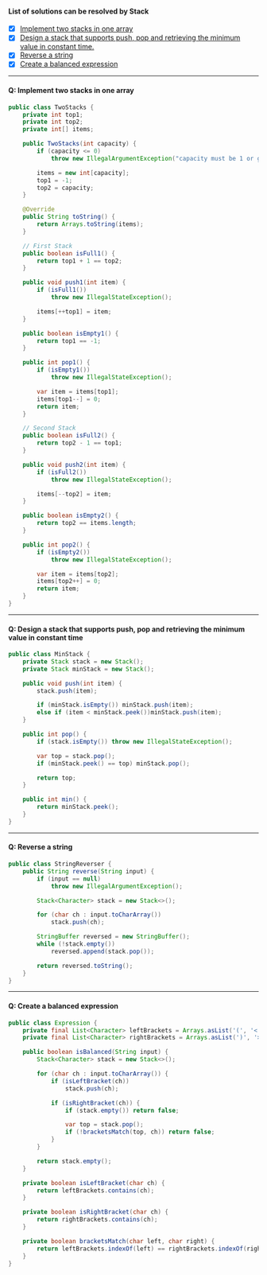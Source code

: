 #### List of solutions can be resolved by Stack
- [x] [Implement two stacks in one array](#implement-two-stacks-in-one-array)
- [x] [Design a stack that supports push, pop and retrieving the minimum value in constant time.](#q-design-a-stack-that-supports-push-pop-and-retrieving-the-minimum-value-in-constant-time)
- [x] [Reverse a string](#q-reverse-a-string)
- [x] [Create a balanced expression](#q-create-a-balanced-expression)
---
#### Q: Implement two stacks in one array
```Java
public class TwoStacks {
    private int top1;
    private int top2;
    private int[] items;

    public TwoStacks(int capacity) {
        if (capacity <= 0)
            throw new IllegalArgumentException("capacity must be 1 or greater.");

        items = new int[capacity];
        top1 = -1;
        top2 = capacity;
    }

    @Override
    public String toString() {
        return Arrays.toString(items);
    }

    // First Stack
    public boolean isFull1() {
        return top1 + 1 == top2;
    }

    public void push1(int item) {
        if (isFull1())
            throw new IllegalStateException();

        items[++top1] = item;
    }

    public boolean isEmpty1() {
        return top1 == -1;
    }

    public int pop1() {
        if (isEmpty1())
            throw new IllegalStateException();

        var item = items[top1];
        items[top1--] = 0;
        return item;
    }

    // Second Stack
    public boolean isFull2() {
        return top2 - 1 == top1;
    }

    public void push2(int item) {
        if (isFull2())
            throw new IllegalStateException();

        items[--top2] = item;
    }

    public boolean isEmpty2() {
        return top2 == items.length;
    }

    public int pop2() {
        if (isEmpty2())
            throw new IllegalStateException();

        var item = items[top2];
        items[top2++] = 0;
        return item;
    }
}

```
---
#### Q: Design a stack that supports push, pop and retrieving the minimum value in constant time
```Java
public class MinStack {
    private Stack stack = new Stack();
    private Stack minStack = new Stack();

    public void push(int item) {
        stack.push(item);

        if (minStack.isEmpty()) minStack.push(item);
        else if (item < minStack.peek())minStack.push(item);
    }

    public int pop() {
        if (stack.isEmpty()) throw new IllegalStateException();

        var top = stack.pop();
        if (minStack.peek() == top) minStack.pop();

        return top;
    }

    public int min() {
        return minStack.peek();
    }
}
```
---
#### Q: Reverse a string
```Java
public class StringReverser {
    public String reverse(String input) {
        if (input == null)
            throw new IllegalArgumentException();

        Stack<Character> stack = new Stack<>();

        for (char ch : input.toCharArray())
            stack.push(ch);

        StringBuffer reversed = new StringBuffer();
        while (!stack.empty())
            reversed.append(stack.pop());

        return reversed.toString();
    }
}
```
---
#### Q: Create a balanced expression
```Java
public class Expression {
    private final List<Character> leftBrackets = Arrays.asList('(', '<', '[', '{');
    private final List<Character> rightBrackets = Arrays.asList(')', '>', ']', '}');

    public boolean isBalanced(String input) {
        Stack<Character> stack = new Stack<>();

        for (char ch : input.toCharArray()) {
            if (isLeftBracket(ch))
                stack.push(ch);

            if (isRightBracket(ch)) {
                if (stack.empty()) return false;

                var top = stack.pop();
                if (!bracketsMatch(top, ch)) return false;
            }
        }

        return stack.empty();
    }

    private boolean isLeftBracket(char ch) {
        return leftBrackets.contains(ch);
    }

    private boolean isRightBracket(char ch) {
        return rightBrackets.contains(ch);
    }

    private boolean bracketsMatch(char left, char right) {
        return leftBrackets.indexOf(left) == rightBrackets.indexOf(right);
    }
}
```